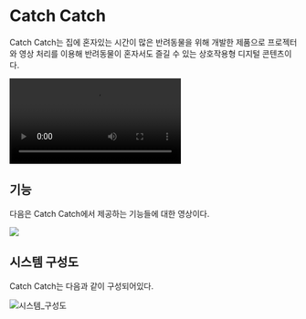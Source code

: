 # Catch Catch
Catch Catch는 집에 혼자있는 시간이 많은 반려동물을 위해 개발한 제품으로 프로젝터와 영상 처리를 이용해 반려동물이 혼자서도 즐길 수 있는 상호작용형 디지털 콘텐츠이다.

![제품영상](/uploads/c634863df562b71716ccd778bd9f84e0/제품영상.mp4)

## 기능
다음은 Catch Catch에서 제공하는 기능들에 대한 영상이다.

[![](http://img.youtube.com/vi/nupq1bKIQ-I/0.jpg)](https://youtu.be/nupq1bKIQ-I?t=0s)

## 시스템 구성도
Catch Catch는 다음과 같이 구성되어있다.

![시스템_구성도](/uploads/31e3d1a5837cb6ba78715da138b46816/시스템_구성도.png)

